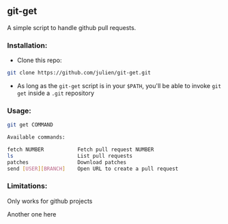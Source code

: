 git-get
---

A simple script to handle github pull requests.


### Installation:

- Clone this repo:

```sh
git clone https://github.com/julien/git-get.git
```

- As long as the `git-get` script is in your `$PATH`, you'll be able to
invoke `git get` inside a `.git` repository

### Usage:

```sh
git get COMMAND

Available commands:

fetch NUMBER           Fetch pull request NUMBER
ls                     List pull requests
patches                Download patches
send [USER][BRANCH]    Open URL to create a pull request
```

### Limitations:

Only works for github projects

Another one here
